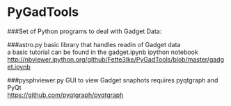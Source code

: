 PyGadTools
==========

###Set of Python programs to deal with Gadget Data:

###astro.py
basic library that handles readin of Gadget data <br>
a basic tutorial can be found in the gadget.ipynb ipython notebook <br>
http://nbviewer.ipython.org/github/Fette3lke/PyGadTools/blob/master/gadget.ipynb

###pysphviewer.py
GUI to view Gadget snaphots requires pyqtgraph and PyQt <br>
https://github.com/pyqtgraph/pyqtgraph
